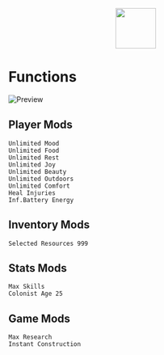 <div align="center">

  <a href="https://telegra.ph/Cheatlauncher-Github-03-18"><img src="https://github.com/user-attachments/assets/2ef70534-cc3a-4312-97f4-222b23cddff9" height="80"></a></div>

  # Functions
![Preview](https://github.com/user-attachments/assets/3a7a4ebf-898e-4abd-a1c7-e5fd5f52ef14)

## Player Mods

    Unlimited Mood
    Unlimited Food
    Unlimited Rest
    Unlimited Joy
    Unlimited Beauty
    Unlimited Outdoors
    Unlimited Comfort
    Heal Injuries
    Inf.Battery Energy

## Inventory Mods

    Selected Resources 999

## Stats Mods

    Max Skills
    Colonist Age 25

## Game Mods

    Max Research
    Instant Construction




